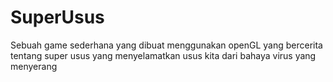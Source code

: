 # SuperUsus
Sebuah game sederhana yang dibuat menggunakan openGL yang bercerita tentang super usus yang menyelamatkan usus kita dari bahaya virus yang menyerang
